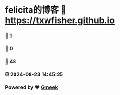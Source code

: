 # felicita的博客 :link: https://txwfisher.github.io 
### :page_facing_up: [1](https://txwfisher.github.io/tag.html) 
### :speech_balloon: 0 
### :hibiscus: 48 
### :alarm_clock: 2024-08-23 14:45:25 
### Powered by :heart: [Gmeek](https://github.com/Meekdai/Gmeek)
